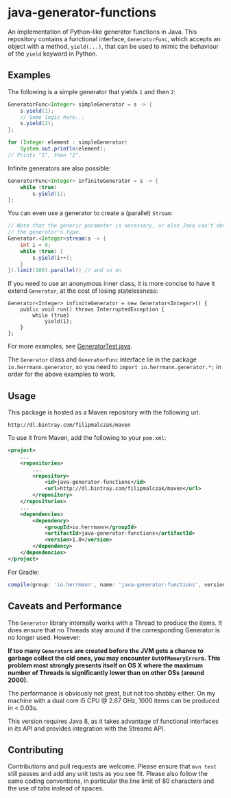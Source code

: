 java-generator-functions
========================

An implementation of Python-like generator functions in Java. This repository contains a functional interface, `GeneratorFunc`, which accepts an object with a method, `yield(...)`, that can be used to mimic the behaviour of the `yield` keyword in Python.

Examples
--------
The following is a simple generator that yields `1` and then `2`:

```java
GeneratorFunc<Integer> simpleGenerator = s -> {
    s.yield(1);
    // Some logic here...
    s.yield(2);
};

for (Integer element : simpleGenerator)
    System.out.println(element);
// Prints "1", then "2".
```

Infinite generators are also possible:

```java
GeneratorFunc<Integer> infiniteGenerator = s -> {
    while (true)
        s.yield(1);
};
```

You can even use a generator to create a (parallel) `Stream`:

```java
// Note that the generic parameter is necessary, or else Java can't determine
// the generator's type.
Generator.<Integer>stream(s -> {
    int i = 0;
    while (true) {
        s.yield(i++);
    }
}).limit(100).parallel() // and so on
```

If you need to use an anonymous inner class, it is more concise to have it extend `Generator`, at the cost of losing statelessness:

```
Generator<Integer> infiniteGenerator = new Generator<Integer>() {
    public void run() throws InterruptedException {
        while (true)
            yield(1);
    }
};
```

For more examples, see [GeneratorTest.java](src/test/java/io/herrmann/generator/GeneratorTest.java).

The `Generator` class and `GeneratorFunc` interface lie in the package `io.herrmann.generator`, so you need to `import io.herrmann.generator.*;` in order for the above examples to work.

Usage
-----

This package is hosted as a Maven repository with the following url:

    http://dl.bintray.com/filipmalczak/maven

To use it from Maven, add the following to your `pom.xml`:

```xml
<project>
    ...
    <repositories>
        ...
        <repository>
            <id>java-generator-functions</id>
            <url>http://dl.bintray.com/filipmalczak/maven</url>
        </repository>
    </repositories>
    ...
    <dependencies>
        <dependency>
            <groupId>io.herrmann</groupId>
            <artifactId>java-generator-functions</artifactId>
            <version>1.0</version>
        </dependency>
    </dependencies>
</project>
```

For Gradle:

```gradle
compile(group: 'io.herrmann', name: 'java-generator-functions', version: '1.0')
```

Caveats and Performance
-----------------------
The `Generator` library internally works with a Thread to produce the items. It does ensure that no Threads stay around if the corresponding Generator is no longer used. However:

**If too many `Generator`s are created before the JVM gets a chance to garbage collect the old ones, you may encounter `OutOfMemoryError`s. This problem most strongly presents itself on OS X where the maximum number of Threads is significantly lower than on other OSs (around 2000).**

The performance is obviously not great, but not too shabby either. On my machine with a dual core i5 CPU @ 2.67 GHz, 1000 items can be produced in < 0.03s.

This version requires Java 8, as it takes advantage of functional interfaces in its API and provides integration with the Streams API.

Contributing
------------
Contributions and pull requests are welcome. Please ensure that `mvn test` still passes and add any unit tests as you see fit. Please also follow the same coding conventions, in particular the line limit of 80 characters and the use of tabs instead of spaces.
